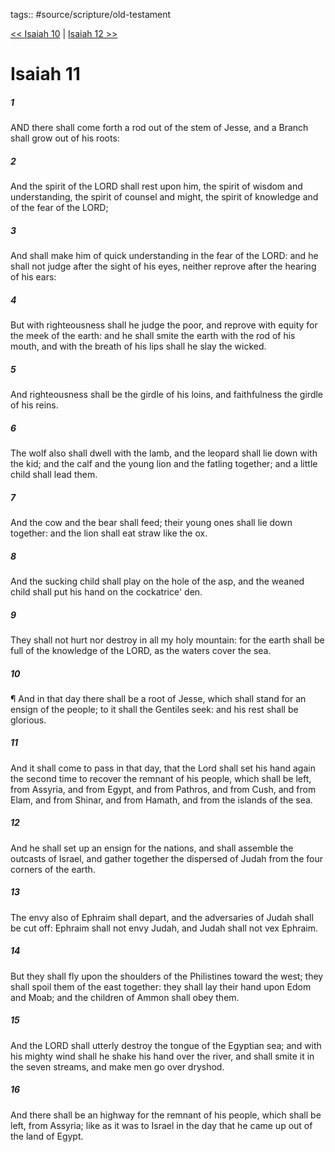 tags:: #source/scripture/old-testament

[<< Isaiah 10](old-testament/23_Isaiah/Isaiah_10.md) | [Isaiah 12 >>](old-testament/23_Isaiah/Isaiah_12.md)

# Isaiah 11

##### 1

AND there shall come forth a rod out of the stem of Jesse, and a Branch shall grow out of his roots:

##### 2

And the spirit of the LORD shall rest upon him, the spirit of wisdom and understanding, the spirit of counsel and might, the spirit of knowledge and of the fear of the LORD;

##### 3

And shall make him of quick understanding in the fear of the LORD: and he shall not judge after the sight of his eyes, neither reprove after the hearing of his ears:

##### 4

But with righteousness shall he judge the poor, and reprove with equity for the meek of the earth: and he shall smite the earth with the rod of his mouth, and with the breath of his lips shall he slay the wicked.

##### 5

And righteousness shall be the girdle of his loins, and faithfulness the girdle of his reins.

##### 6

The wolf also shall dwell with the lamb, and the leopard shall lie down with the kid; and the calf and the young lion and the fatling together; and a little child shall lead them.

##### 7

And the cow and the bear shall feed; their young ones shall lie down together: and the lion shall eat straw like the ox.

##### 8

And the sucking child shall play on the hole of the asp, and the weaned child shall put his hand on the cockatrice' den.

##### 9

They shall not hurt nor destroy in all my holy mountain: for the earth shall be full of the knowledge of the LORD, as the waters cover the sea.

##### 10

¶ And in that day there shall be a root of Jesse, which shall stand for an ensign of the people; to it shall the Gentiles seek: and his rest shall be glorious.

##### 11

And it shall come to pass in that day, that the Lord shall set his hand again the second time to recover the remnant of his people, which shall be left, from Assyria, and from Egypt, and from Pathros, and from Cush, and from Elam, and from Shinar, and from Hamath, and from the islands of the sea.

##### 12

And he shall set up an ensign for the nations, and shall assemble the outcasts of Israel, and gather together the dispersed of Judah from the four corners of the earth.

##### 13

The envy also of Ephraim shall depart, and the adversaries of Judah shall be cut off: Ephraim shall not envy Judah, and Judah shall not vex Ephraim.

##### 14

But they shall fly upon the shoulders of the Philistines toward the west; they shall spoil them of the east together: they shall lay their hand upon Edom and Moab; and the children of Ammon shall obey them.

##### 15

And the LORD shall utterly destroy the tongue of the Egyptian sea; and with his mighty wind shall he shake his hand over the river, and shall smite it in the seven streams, and make men go over dryshod.

##### 16

And there shall be an highway for the remnant of his people, which shall be left, from Assyria; like as it was to Israel in the day that he came up out of the land of Egypt.
